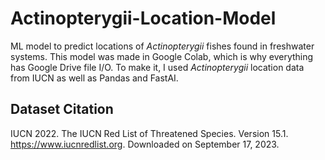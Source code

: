 # Actinopterygii-Location-Model
ML model to predict locations of _Actinopterygii_ fishes found in freshwater systems. This model was made in Google Colab, which is why everything has Google Drive file I/O. To make it, I used _Actinopterygii_ location data from IUCN as well as Pandas and FastAI.

## Dataset Citation
IUCN 2022. The IUCN Red List of Threatened Species. Version 15.1. https://www.iucnredlist.org. Downloaded on September 17, 2023.
